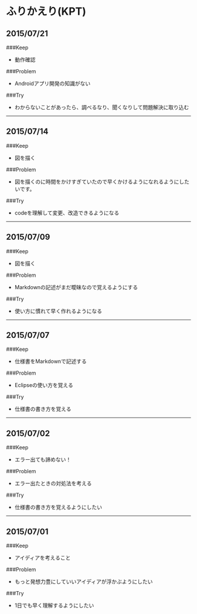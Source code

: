 # ふりかえり(KPT)

## 2015/07/21

###Keep
-  動作確認

###Problem
- Androidアプリ開発の知識がない

###Try
- わからないことがあったら、調べるなり、聞くなりして問題解決に取り込む

---

## 2015/07/14

###Keep
- 図を描く

###Problem
- 図を描くのに時間をかけすぎていたので早くかけるようになれるようにしたいです。

###Try
- codeを理解して変更、改造できるようになる

---

## 2015/07/09

###Keep
- 図を描く

###Problem
- Markdownの記述がまだ曖昧なので覚えるようにする

###Try
- 使い方に慣れて早く作れるようになる

---

## 2015/07/07

###Keep
- 仕様書をMarkdownで記述する

###Problem
- Eclipseの使い方を覚える

###Try
- 仕様書の書き方を覚える

---

## 2015/07/02

###Keep
- エラー出ても諦めない！

###Problem
- エラー出たときの対処法を考える

###Try
- 仕様書の書き方を覚えるようにしたい

---

## 2015/07/01

###Keep
- アイディアを考えること

###Problem
- もっと発想力豊にしていいアイディアが浮かぶようにしたい

###Try
- 1日でも早く理解するようにしたい
